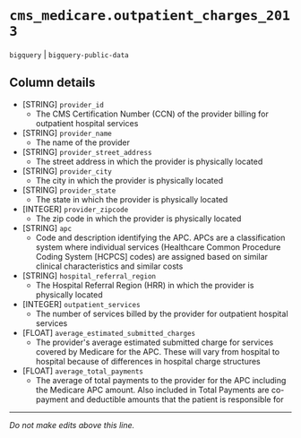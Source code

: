 # `cms_medicare.outpatient_charges_2013`
`bigquery` | `bigquery-public-data`

## Column details
* [STRING]    `provider_id`
  - The CMS Certification Number (CCN) of the provider billing for outpatient hospital services
* [STRING]    `provider_name`
  - The name of the provider
* [STRING]    `provider_street_address`
  - The street address in which the provider is physically located
* [STRING]    `provider_city`
  - The city in which the provider is physically located
* [STRING]    `provider_state`
  - The state in which the provider is physically located
* [INTEGER]   `provider_zipcode`
  - The zip code in which the provider is physically located
* [STRING]    `apc`
  - Code and description identifying the APC. APCs are a classification system where individual services (Healthcare Common Procedure Coding System [HCPCS] codes) are assigned based on similar clinical characteristics and similar costs
* [STRING]    `hospital_referral_region`
  - The Hospital Referral Region (HRR) in which the provider is physically located
* [INTEGER]   `outpatient_services`
  - The number of services billed by the provider for outpatient hospital services
* [FLOAT]     `average_estimated_submitted_charges`
  - The provider's average estimated submitted charge for services covered by Medicare for the APC. These will vary from hospital to hospital because of differences in hospital charge structures
* [FLOAT]     `average_total_payments`
  - The average of total payments to the provider for the APC including the Medicare APC amount. Also included in Total Payments are co-payment and deductible amounts that the patient is responsible for

-------------------------------------------------------------------------------
*Do not make edits above this line.*
